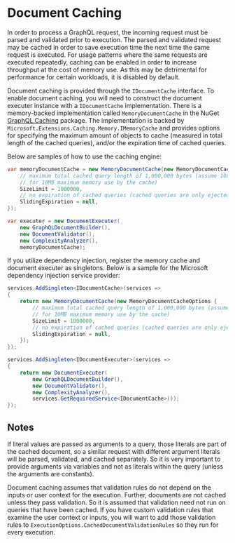 # Document Caching

In order to process a GraphQL request, the incoming request must be parsed and validated prior to execution. The parsed and validated
request may be cached in order to save execution time the next time the same request is executed. For usage patterns where the same
requests are executed repeatedly, caching can be enabled in order to increase throughput at the cost of memory use. As this may be
detrimental for performance for certain workloads, it is disabled by default.

Document caching is provided through the `IDocumentCache` interface. To enable document caching, you will need to construct the document
executer instance with a `IDocumentCache` implementation. There is a memory-backed implementation called `MemoryDocumentCache` in the NuGet
[GraphQL.Caching](https://www.nuget.org/packages/GraphQL.Caching) package. The implementation is backed by
`Microsoft.Extensions.Caching.Memory.IMemoryCache` and provides options for specifying the maximum amount of objects to cache
(measured in total length of the cached queries), and/or the expiration time of cached queries.

Below are samples of how to use the caching engine:

```csharp
var memoryDocumentCache = new MemoryDocumentCache(new MemoryDocumentCacheOptions {
    // maximum total cached query length of 1,000,000 bytes (assume 10x memory usage
    // for 10MB maximum memory use by the cache)
    SizeLimit = 1000000,
    // no expiration of cached queries (cached queries are only ejected when the cache is full)
    SlidingExpiration = null,
});

var executer = new DocumentExecuter(
    new GraphQLDocumentBuilder(),
    new DocumentValidator(),
    new ComplexityAnalyzer(),
    memoryDocumentCache);
```

If you utilize dependency injection, register the memory cache and document executer as singletons. Below is a sample for the
Microsoft dependency injection service provider:

```cs
services.AddSingleton<IDocumentCache>(services =>
{
    return new MemoryDocumentCache(new MemoryDocumentCacheOptions {
        // maximum total cached query length of 1,000,000 bytes (assume 10x memory usage
        // for 10MB maximum memory use by the cache)
        SizeLimit = 1000000,
        // no expiration of cached queries (cached queries are only ejected when the cache is full)
        SlidingExpiration = null,
    });
});

services.AddSingleton<IDocumentExecuter>(services =>
{
    return new DocumentExecuter(
        new GraphQLDocumentBuilder(),
        new DocumentValidator(),
        new ComplexityAnalyzer(),
        services.GetRequiredService<IDocumentCache>());
});
```

## Notes

If literal values are passed as arguments to a query, those literals are part of the cached document, so a
similar request with different argument literals will be parsed, validated, and cached separately. So it is very
important to provide arguments via variables and not as literals within the query (unless the arguments are constants).

Document caching assumes that validation rules do not depend on the inputs or user context for the execution. Further,
documents are not cached unless they pass validation. So it is assumed that validation need not run on queries that
have been cached. If you have custom validation rules that examine the user context or inputs, you will want to add
those validation rules to `ExecutionOptions.CachedDocumentValidationRules` so they run for every execution.
